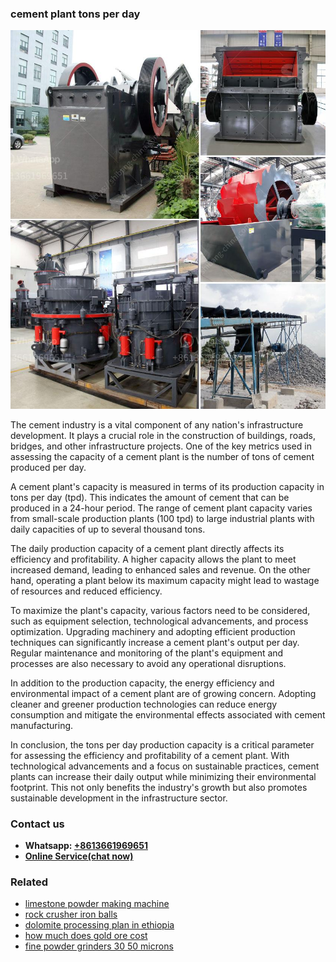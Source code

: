 <h3>cement plant tons per day</h3><img src='1708499283.jpg' alt=''><p>The cement industry is a vital component of any nation's infrastructure development. It plays a crucial role in the construction of buildings, roads, bridges, and other infrastructure projects. One of the key metrics used in assessing the capacity of a cement plant is the number of tons of cement produced per day.</p><p>A cement plant's capacity is measured in terms of its production capacity in tons per day (tpd). This indicates the amount of cement that can be produced in a 24-hour period. The range of cement plant capacity varies from small-scale production plants (100 tpd) to large industrial plants with daily capacities of up to several thousand tons.</p><p>The daily production capacity of a cement plant directly affects its efficiency and profitability. A higher capacity allows the plant to meet increased demand, leading to enhanced sales and revenue. On the other hand, operating a plant below its maximum capacity might lead to wastage of resources and reduced efficiency.</p><p>To maximize the plant's capacity, various factors need to be considered, such as equipment selection, technological advancements, and process optimization. Upgrading machinery and adopting efficient production techniques can significantly increase a cement plant's output per day. Regular maintenance and monitoring of the plant's equipment and processes are also necessary to avoid any operational disruptions.</p><p>In addition to the production capacity, the energy efficiency and environmental impact of a cement plant are of growing concern. Adopting cleaner and greener production technologies can reduce energy consumption and mitigate the environmental effects associated with cement manufacturing.</p><p>In conclusion, the tons per day production capacity is a critical parameter for assessing the efficiency and profitability of a cement plant. With technological advancements and a focus on sustainable practices, cement plants can increase their daily output while minimizing their environmental footprint. This not only benefits the industry's growth but also promotes sustainable development in the infrastructure sector.</p><h3>Contact us</h3><ul><li><strong>Whatsapp:&nbsp;<a href="https://wa.me/8613661969651">+8613661969651</a></strong></li><li><a href="https://swt.shibang-china.com/?git&amp;zhl&amp;cement plant tons per day"><strong>Online Service(chat now)</strong></a></li></ul><h3>Related</h3><ul><li><a href='limestone powder making machine.md'>limestone powder making machine</a></li><li><a href='rock crusher iron balls.md'>rock crusher iron balls</a></li><li><a href='dolomite processing plan in ethiopia.md'>dolomite processing plan in ethiopia</a></li><li><a href='how much does gold ore cost.md'>how much does gold ore cost</a></li><li><a href='fine powder grinders 30 50 microns.md'>fine powder grinders 30 50 microns</a></li></ul>